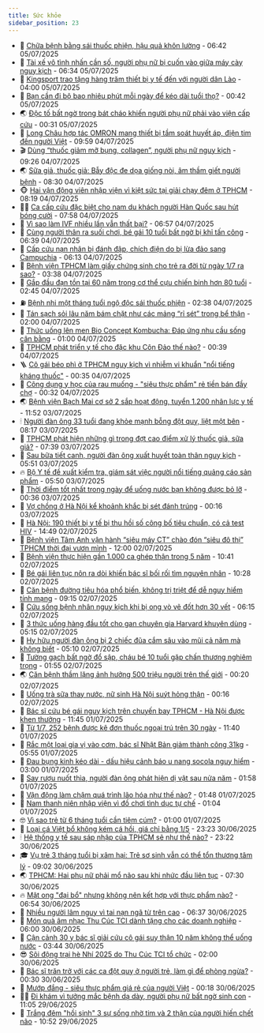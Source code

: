 ```yaml
---
title: Sức khỏe
sidebar_position: 23
---
```


<!-- dantri-suc-khoe:START -->
- 🤔 [Chữa bệnh bằng sái thuốc phiện, hậu quả khôn lường](https://dantri.com.vn/suc-khoe/chua-benh-bang-sai-thuoc-phien-hau-qua-khon-luong-20250705080846823.htm) - 06:42 05/07/2025
- 🚦 [Tài xế vô tình nhấn cần số, người phụ nữ bị cuốn vào giữa máy cày nguy kịch](https://dantri.com.vn/suc-khoe/tai-xe-vo-tinh-nhan-can-so-nguoi-phu-nu-bi-cuon-vao-giua-may-cay-nguy-kich-20250705124037095.htm) - 06:34 05/07/2025
- 🤖 [Kingsport trao tặng hàng trăm thiết bị y tế đến với người dân Lào](https://dantri.com.vn/suc-khoe/kingsport-trao-tang-hang-tram-thiet-bi-y-te-den-voi-nguoi-dan-lao-20250705102808223.htm) - 04:00 05/07/2025
- 🐻 [Bạn cần đi bộ bao nhiêu phút mỗi ngày để kéo dài tuổi thọ?](https://dantri.com.vn/suc-khoe/ban-can-di-bo-bao-nhieu-phut-moi-ngay-de-keo-dai-tuoi-tho-20250704090802742.htm) - 00:42 05/07/2025
- 🌏 [Độc tố bất ngờ trong bát cháo khiến người phụ nữ phải vào viện cấp cứu](https://dantri.com.vn/suc-khoe/doc-to-bat-ngo-trong-bat-chao-khien-nguoi-phu-nu-phai-vao-vien-cap-cuu-20250704142646120.htm) - 00:31 05/07/2025
- 👺 [Long Châu hợp tác OMRON mang thiết bị tầm soát huyết áp, điện tim đến người Việt](https://dantri.com.vn/suc-khoe/long-chau-hop-tac-omron-mang-thiet-bi-tam-soat-huyet-ap-dien-tim-den-nguoi-viet-20250704164458637.htm) - 09:59 04/07/2025
- 🎬 [Dùng “thuốc giảm mỡ bụng, collagen”, người phụ nữ nguy kịch](https://dantri.com.vn/suc-khoe/dung-thuoc-giam-mo-bung-collagen-nguoi-phu-nu-nguy-kich-20250704153833126.htm) - 09:26 04/07/2025
- 🌏 [Sữa giả, thuốc giả: Bẫy độc đe dọa giống nòi, âm thầm giết người bệnh](https://dantri.com.vn/suc-khoe/sua-gia-thuoc-gia-bay-doc-de-doa-giong-noi-am-tham-giet-nguoi-benh-20250704062502020.htm) - 08:30 04/07/2025
- 🐵 [Hai vận động viên nhập viện vì kiệt sức tại giải chạy đêm ở TPHCM](https://dantri.com.vn/suc-khoe/hai-van-dong-vien-nhap-vien-vi-kiet-suc-tai-giai-chay-dem-o-tphcm-20250704103226983.htm) - 08:19 04/07/2025
- 👨‍🏫 [Ca cấp cứu đặc biệt cho nam du khách người Hàn Quốc sau hút bóng cười](https://dantri.com.vn/suc-khoe/ca-cap-cuu-dac-biet-cho-nam-du-khach-nguoi-han-quoc-sau-hut-bong-cuoi-20250704140839440.htm) - 07:58 04/07/2025
- 🤗 [Vì sao làm IVF nhiều lần vẫn thất bại?](https://dantri.com.vn/suc-khoe/vi-sao-lam-ivf-nhieu-lan-van-that-bai-20250703121122549.htm) - 06:57 04/07/2025
- 🫶 [Cùng người thân ra suối chơi, bé gái 10 tuổi bất ngờ bị khỉ tấn công](https://dantri.com.vn/suc-khoe/cung-nguoi-than-ra-suoi-choi-be-gai-10-tuoi-bat-ngo-bi-khi-tan-cong-20250704121800902.htm) - 06:39 04/07/2025
- 🙉 [Cấp cứu nạn nhân bị đánh đập, chích điện do bị lừa đảo sang Campuchia](https://dantri.com.vn/suc-khoe/cap-cuu-nan-nhan-bi-danh-dap-chich-dien-do-bi-lua-dao-sang-campuchia-20250704125619463.htm) - 06:13 04/07/2025
- 🦅 [Bệnh viện TPHCM làm giấy chứng sinh cho trẻ ra đời từ ngày 1/7 ra sao?](https://dantri.com.vn/suc-khoe/benh-vien-tphcm-lam-giay-chung-sinh-cho-tre-ra-doi-tu-ngay-17-ra-sao-20250701125626950.htm) - 03:38 04/07/2025
- 🐘 [Gắp đầu đạn tồn tại 60 năm trong cơ thể cựu chiến binh hơn 80 tuổi](https://dantri.com.vn/suc-khoe/gap-dau-dan-ton-tai-60-nam-trong-co-the-cuu-chien-binh-hon-80-tuoi-20250704093203822.htm) - 02:45 04/07/2025
- ⛽️ [Bệnh nhi một tháng tuổi ngộ độc sái thuốc phiện](https://dantri.com.vn/suc-khoe/benh-nhi-mot-thang-tuoi-ngo-doc-sai-thuoc-phien-20250704093534803.htm) - 02:38 04/07/2025
- 🤡 [Tán sạch sỏi lâu năm bám chặt như các mảng “rỉ sét” trong bể thận](https://dantri.com.vn/suc-khoe/tan-sach-soi-lau-nam-bam-chat-nhu-cac-mang-ri-set-trong-be-than-20250703235240834.htm) - 02:00 04/07/2025
- 💼 [Thức uống lên men Bio Concept Kombucha: Đáp ứng nhu cầu sống cân bằng](https://dantri.com.vn/suc-khoe/thuc-uong-len-men-bio-concept-kombucha-dap-ung-nhu-cau-song-can-bang-20250703115913505.htm) - 01:00 04/07/2025
- 🤔 [TPHCM phát triển y tế cho đặc khu Côn Đảo thế nào?](https://dantri.com.vn/suc-khoe/tphcm-phat-trien-y-te-cho-dac-khu-con-dao-the-nao-20250703222522867.htm) - 00:39 04/07/2025
- 🪜 [Cô gái béo phì ở TPHCM nguy kịch vì nhiễm vi khuẩn &quot;nổi tiếng kháng thuốc&quot;](https://dantri.com.vn/suc-khoe/co-gai-beo-phi-o-tphcm-nguy-kich-vi-nhiem-vi-khuan-noi-tieng-khang-thuoc-20250703220651239.htm) - 00:35 04/07/2025
- 📝 [Công dụng y học của rau muống - &quot;siêu thực phẩm&quot; rẻ tiền bán đầy chợ](https://dantri.com.vn/suc-khoe/cong-dung-y-hoc-cua-rau-muong-sieu-thuc-pham-re-tien-ban-day-cho-20250703210723040.htm) - 00:32 04/07/2025
- 🌏 [Bệnh viện Bạch Mai cơ sở 2 sắp hoạt động, tuyển 1.200 nhân lực y tế](https://dantri.com.vn/suc-khoe/benh-vien-bach-mai-co-so-2-sap-hoat-dong-tuyen-1200-nhan-luc-y-te-20250703185132202.htm) - 11:52 03/07/2025
- 🕯 [Người đàn ông 33 tuổi đang khỏe mạnh bỗng đột quỵ, liệt một bên](https://dantri.com.vn/suc-khoe/nguoi-dan-ong-33-tuoi-dang-khoe-manh-bong-dot-quy-liet-mot-ben-20250703134644259.htm) - 08:17 03/07/2025
- 🦍 [TPHCM phát hiện những gì trong đợt cao điểm xử lý thuốc giả, sữa giả?](https://dantri.com.vn/suc-khoe/tphcm-phat-hien-nhung-gi-trong-dot-cao-diem-xu-ly-thuoc-gia-sua-gia-20250703115236274.htm) - 07:39 03/07/2025
- 🌈 [Sau bữa tiết canh, người đàn ông xuất huyết toàn thân nguy kịch](https://dantri.com.vn/suc-khoe/sau-bua-tiet-canh-nguoi-dan-ong-xuat-huyet-toan-than-nguy-kich-20250703105523787.htm) - 05:51 03/07/2025
- 🔥 [Bộ Y tế đề xuất kiểm tra, giám sát việc người nổi tiếng quảng cáo sản phẩm](https://dantri.com.vn/suc-khoe/bo-y-te-de-xuat-kiem-tra-giam-sat-viec-nguoi-noi-tieng-quang-cao-san-pham-20250703114934195.htm) - 05:50 03/07/2025
- 🌊 [Thời điểm tốt nhất trong ngày để uống nước bạn không được bỏ lỡ](https://dantri.com.vn/suc-khoe/thoi-diem-tot-nhat-trong-ngay-de-uong-nuoc-ban-khong-duoc-bo-lo-20250701195923177.htm) - 00:36 03/07/2025
- 🚦 [Vợ chồng ở Hà Nội kể khoảnh khắc bị sét đánh trúng](https://dantri.com.vn/suc-khoe/vo-chong-o-ha-noi-ke-khoanh-khac-bi-set-danh-trung-20250703065604738.htm) - 00:16 03/07/2025
- 🤖 [Hà Nội: 190 thiết bị y tế bị thu hồi số công bố tiêu chuẩn, có cả test HIV](https://dantri.com.vn/suc-khoe/ha-noi-190-thiet-bi-y-te-bi-thu-hoi-so-cong-bo-tieu-chuan-co-ca-test-hiv-20250702213216792.htm) - 14:49 02/07/2025
- 🤡 [Bệnh viện Tâm Anh vận hành “siêu máy CT” chào đón  “siêu đô thị” TPHCM thời đại vươn mình](https://dantri.com.vn/suc-khoe/benh-vien-tam-anh-van-hanh-sieu-may-ct-chao-don-sieu-do-thi-tphcm-thoi-dai-vuon-minh-20250702161343336.htm) - 12:00 02/07/2025
- 💂 [Bệnh viện thực hiện gần 1.000 ca ghép thận trong 5 năm](https://dantri.com.vn/suc-khoe/benh-vien-thuc-hien-gan-1000-ca-ghep-than-trong-5-nam-20250702172227055.htm) - 10:41 02/07/2025
- 🦄 [Bé gái liên tục nôn ra dòi khiến bác sĩ bối rối tìm nguyên nhân](https://dantri.com.vn/suc-khoe/be-gai-lien-tuc-non-ra-doi-khien-bac-si-boi-roi-tim-nguyen-nhan-20250702123404609.htm) - 10:28 02/07/2025
- 🧠 [Căn bệnh đường tiêu hóa phổ biến, không trị triệt để dễ nguy hiểm tính mạng](https://dantri.com.vn/suc-khoe/can-benh-duong-tieu-hoa-pho-bien-khong-tri-triet-de-de-nguy-hiem-tinh-mang-20250702151845252.htm) - 09:15 02/07/2025
- 🤖 [Cứu sống bệnh nhân nguy kịch khi bị ong vò vẽ đốt hơn 30 vết](https://dantri.com.vn/suc-khoe/cuu-song-benh-nhan-nguy-kich-khi-bi-ong-vo-ve-dot-hon-30-vet-20250702121834763.htm) - 06:15 02/07/2025
- 💼 [3 thức uống hàng đầu tốt cho gan chuyên gia Harvard khuyên dùng](https://dantri.com.vn/suc-khoe/3-thuc-uong-hang-dau-tot-cho-gan-chuyen-gia-harvard-khuyen-dung-20250701211209268.htm) - 05:15 02/07/2025
- 🧰 [Hy hữu người đàn ông bị 2 chiếc đũa cắm sâu vào mũi cả năm mà không biết](https://dantri.com.vn/suc-khoe/hy-huu-nguoi-dan-ong-bi-2-chiec-dua-cam-sau-vao-mui-ca-nam-ma-khong-biet-20250702085848373.htm) - 05:10 02/07/2025
- 🎉 [Tường gạch bất ngờ đổ sập, cháu bé 10 tuổi gặp chấn thương nghiêm trọng](https://dantri.com.vn/suc-khoe/tuong-gach-bat-ngo-do-sap-chau-be-10-tuoi-gap-chan-thuong-nghiem-trong-20250702084512685.htm) - 01:55 02/07/2025
- 🌏 [Căn bệnh thầm lặng ảnh hưởng 500 triệu người trên thế giới](https://dantri.com.vn/suc-khoe/can-benh-tham-lang-anh-huong-500-trieu-nguoi-tren-the-gioi-20250701085934612.htm) - 00:20 02/07/2025
- 📝 [Uống trà sữa thay nước, nữ sinh Hà Nội suýt hỏng thận](https://dantri.com.vn/suc-khoe/uong-tra-sua-thay-nuoc-nu-sinh-ha-noi-suyt-hong-than-20250702070716503.htm) - 00:16 02/07/2025
- 🧠 [Bác sĩ cứu bé gái nguy kịch trên chuyến bay TPHCM - Hà Nội được khen thưởng](https://dantri.com.vn/suc-khoe/bac-si-cuu-be-gai-nguy-kich-tren-chuyen-bay-tphcm-ha-noi-duoc-khen-thuong-20250701161656077.htm) - 11:45 01/07/2025
- 🚀 [Từ  1/7, 252 bệnh được kê đơn thuốc ngoại trú trên 30 ngày](https://dantri.com.vn/suc-khoe/tu-17-252-benh-duoc-ke-don-thuoc-ngoai-tru-tren-30-ngay-20250701151433016.htm) - 11:40 01/07/2025
- 💯 [Rắc một loại gia vị vào cơm, bác sĩ Nhật Bản giảm thành công 31kg](https://dantri.com.vn/suc-khoe/rac-mot-loai-gia-vi-vao-com-bac-si-nhat-ban-giam-thanh-cong-31kg-20250701073220607.htm) - 05:55 01/07/2025
- 🫶 [Đau bụng kinh kéo dài - dấu hiệu cảnh báo u nang socola nguy hiểm](https://dantri.com.vn/suc-khoe/dau-bung-kinh-keo-dai-dau-hieu-canh-bao-u-nang-socola-nguy-hiem-20250626224114970.htm) - 03:00 01/07/2025
- 👹 [Say rượu nuốt thìa, người đàn ông phát hiện dị vật sau nửa năm](https://dantri.com.vn/suc-khoe/say-ruou-nuot-thia-nguoi-dan-ong-phat-hien-di-vat-sau-nua-nam-20250630181824743.htm) - 01:58 01/07/2025
- 🤩 [Vận động làm chậm quá trình lão hóa như thế nào?](https://dantri.com.vn/khoa-hoc/van-dong-lam-cham-qua-trinh-lao-hoa-nhu-the-nao-20250701083819923.htm) - 01:48 01/07/2025
- 🌊 [Nam thanh niên nhập viện vì đồ chơi tình dục tự chế](https://dantri.com.vn/suc-khoe/nam-thanh-nien-nhap-vien-vi-do-choi-tinh-duc-tu-che-20250701064404571.htm) - 01:04 01/07/2025
- 🤓 [Vì sao trẻ từ 6 tháng tuổi cần tiêm cúm?](https://dantri.com.vn/suc-khoe/vi-sao-tre-tu-6-thang-tuoi-can-tiem-cum-20250630214625628.htm) - 01:00 01/07/2025
- 🌝 [Loại cá Việt bổ không kém cá hồi, giá chỉ bằng 1/5](https://dantri.com.vn/suc-khoe/loai-ca-viet-bo-khong-kem-ca-hoi-gia-chi-bang-15-20250629183634592.htm) - 23:23 30/06/2025
- 🕯 [Hệ thống y tế sau sáp nhập của TPHCM sẽ như thế nào?](https://dantri.com.vn/suc-khoe/he-thong-y-te-sau-sap-nhap-cua-tphcm-se-nhu-the-nao-20250630190943652.htm) - 23:22 30/06/2025
- 🎓 [Vụ trẻ 3 tháng tuổi bị xâm hại: Trẻ sơ sinh vẫn có thể tổn thương tâm lý](https://dantri.com.vn/suc-khoe/vu-tre-3-thang-tuoi-bi-xam-hai-tre-so-sinh-van-co-the-ton-thuong-tam-ly-20250630153720550.htm) - 09:02 30/06/2025
- 🌏 [TPHCM: Hai phụ nữ phải mổ não sau khi nhức đầu liên tục](https://dantri.com.vn/suc-khoe/tphcm-hai-phu-nu-phai-mo-nao-sau-khi-nhuc-dau-lien-tuc-20250630125615423.htm) - 07:30 30/06/2025
- 🔥 [Mật ong &quot;đại bổ&quot; nhưng không nên kết hợp với thực phẩm nào?](https://dantri.com.vn/suc-khoe/mat-ong-dai-bo-nhung-khong-nen-ket-hop-voi-thuc-pham-nao-20250629144145034.htm) - 06:54 30/06/2025
- 📝 [Nhiều người lâm nguy vì tai nạn ngã từ trên cao](https://dantri.com.vn/suc-khoe/nhieu-nguoi-lam-nguy-vi-tai-nan-nga-tu-tren-cao-20250630104932634.htm) - 06:37 30/06/2025
- 🧠 [Món quà âm nhạc Thu Cúc TCI dành tặng cho các doanh nghiệp](https://dantri.com.vn/suc-khoe/mon-qua-am-nhac-thu-cuc-tci-danh-tang-cho-cac-doanh-nghiep-20250627135811535.htm) - 06:00 30/06/2025
- 🦅 [Cận cảnh 30 y bác sĩ giải cứu cô gái suy thận 10 năm không thể uống nước](https://dantri.com.vn/suc-khoe/can-canh-30-y-bac-si-giai-cuu-co-gai-suy-than-10-nam-khong-the-uong-nuoc-20250622094634776.htm) - 03:44 30/06/2025
- 😎 [Sôi động trại hè Nhí 2025 do Thu Cúc TCI tổ chức](https://dantri.com.vn/suc-khoe/soi-dong-trai-he-nhi-2025-do-thu-cuc-tci-to-chuc-20250626210659256.htm) - 02:00 30/06/2025
- 🎉 [Bác sĩ trăn trở với các ca đột quỵ ở người trẻ, làm gì để phòng ngừa?](https://dantri.com.vn/suc-khoe/bac-si-tran-tro-voi-cac-ca-dot-quy-o-nguoi-tre-lam-gi-de-phong-ngua-20250629110034912.htm) - 00:30 30/06/2025
- 🫣 [Mướp đắng - siêu thực phẩm giá rẻ của người Việt](https://dantri.com.vn/suc-khoe/muop-dang-sieu-thuc-pham-gia-re-cua-nguoi-viet-20250630062725313.htm) - 00:18 30/06/2025
- 🧑‍🏫 [Đi khám vì tưởng mắc bệnh dạ dày, người phụ nữ bất ngờ sinh con](https://dantri.com.vn/suc-khoe/di-kham-vi-tuong-mac-benh-da-day-nguoi-phu-nu-bat-ngo-sinh-con-20250629145925167.htm) - 11:05 29/06/2025
- 🥷 [Trắng đêm &quot;hồi sinh&quot; 3 sự sống nhờ tim và 2 thận của người hiến chết não](https://dantri.com.vn/suc-khoe/trang-dem-hoi-sinh-3-su-song-nho-tim-va-2-than-cua-nguoi-hien-chet-nao-20250629152401084.htm) - 10:52 29/06/2025<!-- dantri-suc-khoe:END -->
